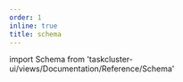 ```yaml
---
order: 1
inline: true
title: schema
---
```


import Schema from 'taskcluster-ui/views/Documentation/Reference/Schema'

<Schema serviceName="schema" apiVersion="v1" />
